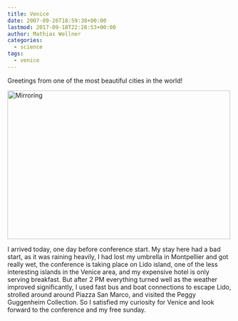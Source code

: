 ```yaml
---
title: Venice
date: 2007-09-26T18:59:38+00:00
lastmod: 2017-09-18T22:28:53+00:00
author: Mathias Wellner
categories:
  - science
tags:
  - venice
---
```

Greetings from one of the most beautiful cities in the world!

[<img src="http://farm2.static.flickr.com/1177/1469642414_33e0f85a91.jpg" width="500" height="334" alt="Mirroring" />](http://www.flickr.com/photos/mwellner/1469642414/ "Photo Sharing")

I arrived today, one day before conference start. My stay here had a bad start, as it was raining heavily, I had lost my umbrella in Montpellier and got really wet, the conference is taking place on Lido island, one of the less interesting islands in the Venice area, and my expensive hotel is only serving breakfast. But after 2 PM everything turned well as the weather improved significantly, I used fast bus and boat connections to escape Lido, strolled around around Piazza San Marco, and visited the Peggy Guggenheim Collection. So I satisfied my curiosity for Venice and look forward to the conference and my free sunday.
